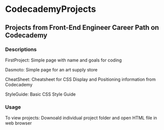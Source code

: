 # CodecademyProjects

## Projects from Front-End Engineer Career Path on Codecademy

### Descriptions 

FirstProject: Simple page with name and goals for coding 

Dasmoto: Simple page for an art supply store 

CheatSheet: Cheatsheet for CSS Display and Positioning information from Codecademy

StyleGuide: Basic CSS Style Guide

### Usage

To view projects: Downoald individual project folder and open HTML file in web browser
